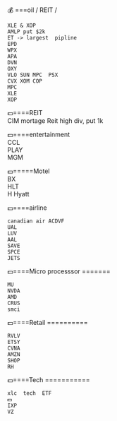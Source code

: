 
 

 
💰 ===oil / REIT /    
```
XLE & XOP      
AMLP put $2k        
ET -> largest  pipline
EPD  
WPX  
APA 
DVN 
OXY 
VLO SUN MPC  PSX    
CVX XOM COP     
MPC   
XLE
XOP
```



💵====REIT  
CIM mortage Reit high div, put 1k     

💵====entertainment    
CCL   
PLAY    
MGM   

💵=====Motel    
BX  
HLT  
H  Hyatt   


💵====airline   
```
canadian air ACDVF
UAL 
LUV 
AAL 
SAVE 
SPCE 
JETS
``` 
💵====Micro processsor =======    
```
MU
NVDA 
AMD   
CRUS
smci
```

💵====Retail ==========   
```
RVLV 
ETSY 
CVNA
AMZN
SHOP
RH  
```  
💵====Tech ===========    
```   
xlc  tech  ETF
💵  
IXP 
VZ
```    




